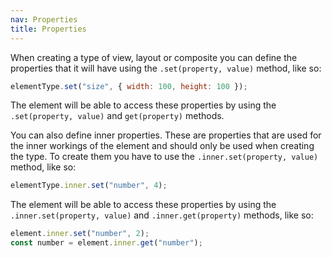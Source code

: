 ```yaml
---
nav: Properties
title: Properties
---
```


When creating a type of view, layout or composite you can define the properties that it will have using the `.set(property, value)` method, like so:

```javascript
elementType.set("size", { width: 100, height: 100 });
```

The element will be able to access these properties by using the `.set(property, value)` and `get(property)` methods.

You can also define inner properties. These are properties that are used for the inner workings of the element and should only be used when creating the type. To create them you have to use the `.inner.set(property, value)` method, like so:

```javascript
elementType.inner.set("number", 4);
```

The element will be able to access these properties by using the `.inner.set(property, value)` and `.inner.get(property)` methods, like so:

```javascript
element.inner.set("number", 2);
const number = element.inner.get("number");
```
